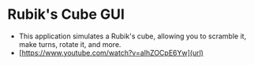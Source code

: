 # Rubik's Cube GUI

- This application simulates a Rubik's cube, allowing you to scramble it, make turns, rotate it, and more.
- [https://www.youtube.com/watch?v=aIhZOCpE6Yw](url)

